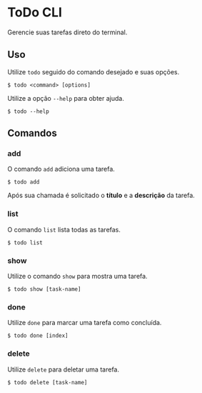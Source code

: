 # ToDo CLI

Gerencie suas tarefas direto do terminal.

## Uso

Utilize `todo` seguido do comando desejado e suas opções.

```shell
$ todo <command> [options]
```

Utilize a opção `--help` para obter ajuda.

``` shell
$ todo --help
```
## Comandos
### add

O comando `add` adiciona uma tarefa.

```shell
$ todo add
```

Após sua chamada é solicitado o **título** e a **descrição** da tarefa.

### list

O comando `list` lista todas as tarefas.

```shell
$ todo list
```
### show

Utilize o comando `show` para mostra uma tarefa.

``` shell
$ todo show [task-name]
```

### done

Utilize `done` para marcar uma tarefa como concluída.

``` shell
$ todo done [index]
```

### delete

Utilize `delete` para deletar uma tarefa.

``` shell
$ todo delete [task-name]
```